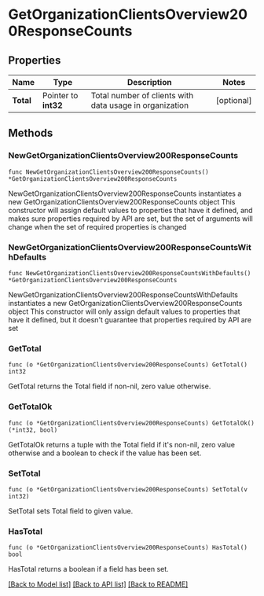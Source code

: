 # GetOrganizationClientsOverview200ResponseCounts

## Properties

Name | Type | Description | Notes
------------ | ------------- | ------------- | -------------
**Total** | Pointer to **int32** | Total number of clients with data usage in organization | [optional] 

## Methods

### NewGetOrganizationClientsOverview200ResponseCounts

`func NewGetOrganizationClientsOverview200ResponseCounts() *GetOrganizationClientsOverview200ResponseCounts`

NewGetOrganizationClientsOverview200ResponseCounts instantiates a new GetOrganizationClientsOverview200ResponseCounts object
This constructor will assign default values to properties that have it defined,
and makes sure properties required by API are set, but the set of arguments
will change when the set of required properties is changed

### NewGetOrganizationClientsOverview200ResponseCountsWithDefaults

`func NewGetOrganizationClientsOverview200ResponseCountsWithDefaults() *GetOrganizationClientsOverview200ResponseCounts`

NewGetOrganizationClientsOverview200ResponseCountsWithDefaults instantiates a new GetOrganizationClientsOverview200ResponseCounts object
This constructor will only assign default values to properties that have it defined,
but it doesn't guarantee that properties required by API are set

### GetTotal

`func (o *GetOrganizationClientsOverview200ResponseCounts) GetTotal() int32`

GetTotal returns the Total field if non-nil, zero value otherwise.

### GetTotalOk

`func (o *GetOrganizationClientsOverview200ResponseCounts) GetTotalOk() (*int32, bool)`

GetTotalOk returns a tuple with the Total field if it's non-nil, zero value otherwise
and a boolean to check if the value has been set.

### SetTotal

`func (o *GetOrganizationClientsOverview200ResponseCounts) SetTotal(v int32)`

SetTotal sets Total field to given value.

### HasTotal

`func (o *GetOrganizationClientsOverview200ResponseCounts) HasTotal() bool`

HasTotal returns a boolean if a field has been set.


[[Back to Model list]](../README.md#documentation-for-models) [[Back to API list]](../README.md#documentation-for-api-endpoints) [[Back to README]](../README.md)


